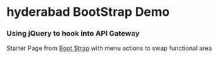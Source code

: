 # hyderabad BootStrap Demo
### Using jQuery to hook into API Gateway
Starter Page from [Boot Strap](https://getbootstrap.com) with menu actions to swap functional area
